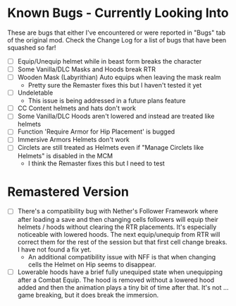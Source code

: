 # Known Bugs - Currently Looking Into

These are bugs that either I've encountered or were reported in "Bugs" tab of the original mod.
Check the Change Log for a list of bugs that have been squashed so far!

- [ ] Equip/Unequip helmet while in beast form breaks the character
- [ ] Some Vanilla/DLC Masks and Hoods break RTR
- [ ] Wooden Mask (Labyrithian) Auto equips when leaving the mask realm
  - Pretty sure the Remaster fixes this but I haven't tested it yet
- [ ] Undeletable
  - This issue is being addressed in a future plans feature
- [ ] CC Content helmets and hats don't work
- [ ] Some Vanilla/DLC Hoods aren't lowered and instead are treated like helmets
- [ ] Function 'Require Armor for Hip Placement' is bugged
- [ ] Immersive Armors Helmets don't work
- [ ] Circlets are still treated as Helmets even if "Manage Circlets like Helmets" is disabled in the MCM
  - I think the Remaster fixes this but I need to test

# Remastered Version

- [ ] There's a compatibility bug with Nether's Follower Framework where after loading a save and then changing cells followers will equip their helmets / hoods without clearing the RTR placements. It's especially noticeable with lowered hoods. The next equip/unequip from RTR will correct them for the rest of the session but that first cell change breaks. I have not found a fix yet.
  - An additional compatibility issue with NFF is that when changing cells the Helmet on Hip seems to disappear.
- [ ] Lowerable hoods have a brief fully unequiped state when unequipping after a Combat Equip. The hood is removed without a lowered hood added and then the animation plays a tiny bit of time after that. It's not ... game breaking, but it does break the immersion.
